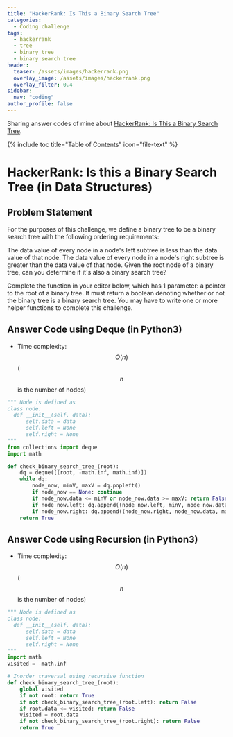 ```yaml
---
title: "HackerRank: Is This a Binary Search Tree"
categories:
  - Coding challenge
tags:
  - hackerrank
  - tree
  - binary tree
  - binary search tree
header:
  teaser: /assets/images/hackerrank.png
  overlay_image: /assets/images/hackerrank.png
  overlay_filter: 0.4
sidebar:
  nav: "coding"
author_profile: false
---
```


Sharing answer codes of mine about [HackerRank: Is This a Binary Search Tree](https://www.hackerrank.com/challenges/is-binary-search-tree/problem).

{% include toc title="Table of Contents" icon="file-text" %}

# HackerRank: Is this a Binary Search Tree (in Data Structures) 

## Problem Statement
For the purposes of this challenge, we define a binary tree to be a binary search tree with the following ordering requirements:

The data value of every node in a node's left subtree is less than the data value of that node.
The data value of every node in a node's right subtree is greater than the data value of that node.
Given the root node of a binary tree, can you determine if it's also a binary search tree?

Complete the function in your editor below, which has 1 parameter: a pointer to the root of a binary tree.
It must return a boolean denoting whether or not the binary tree is a binary search tree.
You may have to write one or more helper functions to complete this challenge.

## Answer Code using Deque (in Python3) 
- Time complexity: $$O(n)$$ ($$n$$ is the number of nodes)

```python
""" Node is defined as
class node:
  def __init__(self, data):
      self.data = data
      self.left = None
      self.right = None
"""
from collections import deque
import math

def check_binary_search_tree_(root):
    dq = deque([(root, -math.inf, math.inf)])
    while dq:
        node_now, minV, maxV = dq.popleft()
        if node_now == None: continue
        if node_now.data <= minV or node_now.data >= maxV: return False
        if node_now.left: dq.append((node_now.left, minV, node_now.data))
        if node_now.right: dq.append((node_now.right, node_now.data, maxV))
    return True
```

## Answer Code using Recursion (in Python3) 
- Time complexity: $$O(n)$$ ($$n$$ is the number of nodes)

```python
""" Node is defined as
class node:
  def __init__(self, data):
      self.data = data
      self.left = None
      self.right = None
"""
import math
visited = -math.inf

# Inorder traversal using recursive function
def check_binary_search_tree_(root):
    global visited
    if not root: return True
    if not check_binary_search_tree_(root.left): return False
    if root.data <= visited: return False        
    visited = root.data
    if not check_binary_search_tree_(root.right): return False
    return True
```